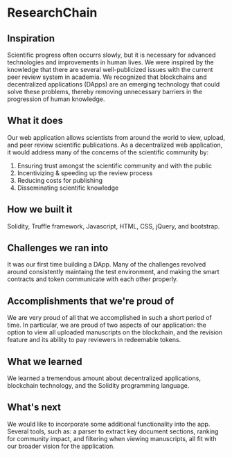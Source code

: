 # ResearchChain

## Inspiration
Scientific progress often occurrs slowly, but it is necessary for advanced technologies and improvements in human lives. We were inspired by the knowledge that there are several well-publicized issues with the current peer review system in academia. We recognized that blockchains and decentralized applications (DApps) are an emerging technology that could solve these problems, thereby removing unnecessary barriers in the progression of human knowledge.

## What it does
Our web application allows scientists from around the world to view, upload, and peer review scientific publications. As a decentralized web application, it would address many of the concerns of the scientific community by: 
1. Ensuring trust amongst the scientific community and with the public
2. Incentivizing & speeding up the review process
3. Reducing costs for publishing
4. Disseminating scientific knowledge

## How we built it
Solidity, Truffle framework, Javascript, HTML, CSS, jQuery, and bootstrap. 

## Challenges we ran into
It was our first time building a DApp. Many of the challenges revolved around consistently maintaing the test environment, and making the smart contracts and token communicate with each other properly.

## Accomplishments that we're proud of
We are very proud of all that we accomplished in such a short period of time. In particular, we are proud of two aspects of our application: the option to view all uploaded manuscripts on the blockchain, and the revision feature and its ability to pay reviewers in redeemable tokens.

## What we learned
We learned a tremendous amount about decentralized applications, blockchain technology, and the Solidity programming language.

## What's next
We would like to incorporate some additional functionality into the app. Several tools, such as: a parser to extract key document sections, ranking for community impact, and filtering when viewing manuscripts, all fit with our broader vision for the application.
